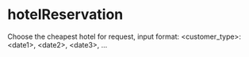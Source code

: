 hotelReservation
================

Choose the cheapest hotel for request, input format: &lt;customer_type>: &lt;date1>, &lt;date2>, &lt;date3>, ...
